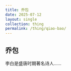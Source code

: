 ```yaml
---
title: 乔包
date: 2025-07-12
layout: single
collection: thing
permalink: /thing/qiao-bao/
---
```


## 乔包

李白是盛唐时期著名诗人……